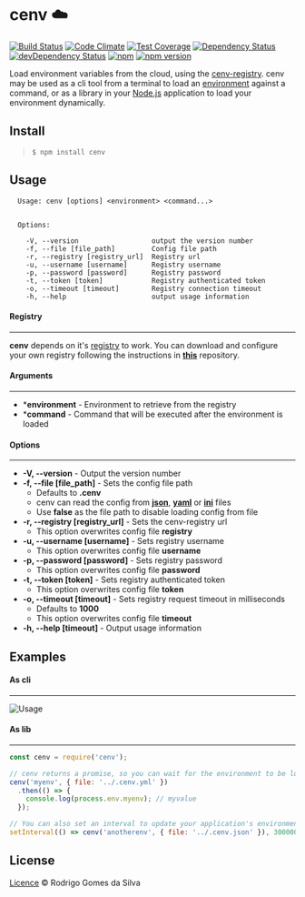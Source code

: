 # cenv :cloud:

[![Build Status](https://travis-ci.org/rodrigogs/cenv.svg?branch=master)](https://travis-ci.org/rodrigogs/cenv)
[![Code Climate](https://codeclimate.com/github/rodrigogs/cenv/badges/gpa.svg)](https://codeclimate.com/github/rodrigogs/cenv)
[![Test Coverage](https://codeclimate.com/github/rodrigogs/cenv/badges/coverage.svg)](https://codeclimate.com/github/rodrigogs/cenv/coverage)
[![Dependency Status](https://david-dm.org/rodrigogs/cenv/status.svg)](https://david-dm.org/rodrigogs/cenv#info=dependencies)
[![devDependency Status](https://david-dm.org/rodrigogs/cenv/dev-status.svg)](https://david-dm.org/rodrigogs/cenv#info=devDependencies)
[![npm](https://img.shields.io/npm/dt/cenv.svg)](https://www.npmjs.com/package/cenv)
[![npm version](https://badge.fury.io/js/cenv.svg)](https://badge.fury.io/js/cenv)

Load environment variables from the cloud, using the [cenv-registry](https://github.com/rodrigogs/cenv-registry). cenv may be used as a cli tool from a terminal to load an [environment](https://en.wikipedia.org/wiki/Environment_variable) against a command, or as a library in your [Node.js](nodejs.org) application to load your environment dynamically.

Install
-------
> ```$ npm install cenv```

Usage
-----
```
  Usage: cenv [options] <environment> <command...>


  Options:

    -V, --version                  output the version number
    -f, --file [file_path]         Config file path
    -r, --registry [registry_url]  Registry url
    -u, --username [username]      Registry username
    -p, --password [password]      Registry password
    -t, --token [token]            Registry authenticated token
    -o, --timeout [timeout]        Registry connection timeout
    -h, --help                     output usage information
```

#### Registry
---
**cenv** depends on it's [registry](https://github.com/rodrigogs/cenv-registry) to work. You can download and configure your own registry following the instructions in **[this](https://github.com/rodrigogs/cenv-registry)** repository.


#### Arguments
---
* ***environment** - Environment to retrieve from the registry
* ***command** - Command that will be executed after the environment is loaded


#### Options
---
* **-V, --version** - Output the version number
* **-f, --file [file_path]** - Sets the config file path
  - Defaults to **.cenv**
  - cenv can read the config from [**json**](https://github.com/rodrigogs/cenv/blob/master/.cenv.sample.json), [**yaml**](https://github.com/rodrigogs/cenv/blob/master/.cenv.sample.yml) or [**ini**](https://github.com/rodrigogs/cenv/blob/master/.cenv.sample) files
  - Use **false** as the file path to disable loading config from file
* **-r, --registry [registry_url]** - Sets the cenv-registry url
  - This option overwrites config file **registry**
* **-u, --username [username]** - Sets registry username
  - This option overwrites config file **username**
* **-p, --password [password]** - Sets registry password
  - This option overwrites config file **password**
* **-t, --token [token]** - Sets registry authenticated token
  - This option overwrites config file **token**
* **-o, --timeout [timeout]** - Sets registry request timeout in milliseconds
  - Defaults to **1000**
  - This option overwrites config file **timeout**
* **-h, --help [timeout]** - Output usage information

Examples
--------

#### As cli
---
![Usage](https://github.com/rodrigogs/cenv/blob/master/media/usage.gif)

#### As lib
---
```javascript
const cenv = require('cenv');

// cenv returns a promise, so you can wait for the environment to be loaded
cenv('myenv', { file: '../.cenv.yml' })
  .then(() => {
    console.log(process.env.myenv); // myvalue
  });

// You can also set an interval to update your application's environment from time to time
setInterval(() => cenv('anotherenv', { file: '../.cenv.json' }), 300000);
```

License
-------
[Licence](https://github.com/rodrigogs/cenv/blob/master/LICENSE) © Rodrigo Gomes da Silva
